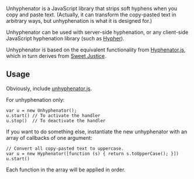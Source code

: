 Unhyphenator is a JavaScript library that strips soft hyphens when you
copy and paste text. (Actually, it can transform the copy-pasted text
in arbitrary ways, but unhyphenation is what it is designed for.)

Unhyphenator can be used with server-side hyphenation, or any
client-side JavaScript hyphenation library (such as [Hypher][]).

Unhyphenator is based on the equivalent functionality from
[Hyphenator.js][], which in turn derives from [Sweet Justice][].

## Usage

Obviously, include [unhyphenator.js](unhyphenator.js).

For unhyphenation only:

    var u = new Unhyphenator();
    u.start() // To activate the handler
    u.stop()  // To deactivate the handler

If you want to do something else, instantiate the new unhyphenator
with an array of callbacks of one argument:

    // Convert all copy-pasted text to uppercase.
    var u = new Hyphenator([function (s) { return s.toUpperCase(); }])
    u.start()

Each function in the array will be applied in order.

[Hypher]: https://github.com/bramstein/hypher
[Hyphenator.js]: https://code.google.com/p/hyphenator/
[Sweet Justice]: https://github.com/aristus/sweet-justice
